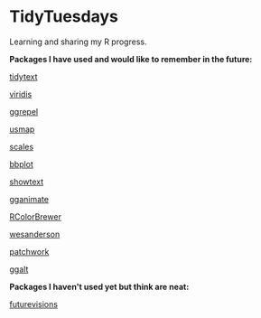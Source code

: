 # TidyTuesdays

Learning and sharing my R progress. 

**Packages I have used and would like to remember in the future:**

[tidytext](https://cran.r-project.org/web/packages/tidytext/vignettes/tidytext.html)

[viridis](https://cran.r-project.org/web/packages/viridis/vignettes/intro-to-viridis.html)

[ggrepel](https://ggrepel.slowkow.com/articles/examples.html)

[usmap](https://cran.r-project.org/web/packages/usmap/vignettes/mapping.html)

[scales](https://www.rdocumentation.org/packages/scales/versions/0.4.1)

[bbplot](https://github.com/bbc/bbplot)

[showtext](https://github.com/yixuan/showtext)

[gganimate](https://github.com/thomasp85/gganimate)

[RColorBrewer](https://www.r-graph-gallery.com/38-rcolorbrewers-palettes.html)

[wesanderson](https://github.com/karthik/wesanderson)

[patchwork](https://github.com/thomasp85/patchwork)

[ggalt](https://yonicd.github.io/ggalt/index.html)



**Packages I haven't used yet but think are neat:**

[futurevisions](https://github.com/JoeyStanley/futurevisions)


